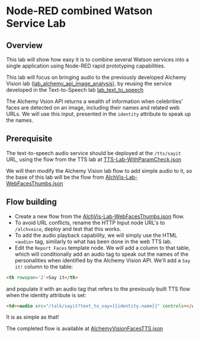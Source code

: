 # Node-RED combined Watson Service Lab
## Overview
This lab will show how easy it is to combine several Watson services into a single application using Node-RED rapid prototyping capabilities.  

This lab will focus on bringing audio to the previously developed Alchemy Vision lab ([lab_alchemy_api_image_analysis](..\..\watson_services_labs\alchemy_api_image_analysis\lab_alchemy_api_image_analysis.md)), by reusing the service developed in the Text-to-Speech lab [lab_text_to_speech](..\..\watson_services_labs\text_to_speech\lab_text_to_speech.md)

The Alchemy Vsion API returns a wealth of information when celebrities' faces are detected on an image, including their names and related web URLs. We will use this input, presented in the `identity` attribute to speak up the names.

## Prerequisite
The text-to-speech audio service should be deployed at the `/tts/sayit` URL, using the flow from the TTS lab at [TTS-Lab-WithParamCheck.json](..\..\watson_services_labs\text_to_speech\TTS-Lab-WithParamCheck.json)

We will then modify the Alchemy Vision lab flow to add simple audio to it, so the base of this lab will be the flow from [AlchVis-Lab-WebFacesThumbs.json](..\..\watson_services_labs\alchemy_api_image_analysis\AlchVis-Lab-WebFacesThumbs.json)

## Flow building
 - Create a new flow from the [AlchVis-Lab-WebFacesThumbs.json](..\..\watson_services_labs\alchemy_api_image_analysis\AlchVis-Lab-WebFacesThumbs.json) flow.
 - To avoid URL conflicts, rename the HTTP Input node URL's to `/alchvoice`, deploy and test that this works.
 - To add the audio playback capability, we will simply use the HTML `<audio>` tag, similarly to what has been done in the web TTS lab.
 - Edit the `Report Faces` template node. We will add a column to that table, which will conditionally add an audio tag to speak out the names of the personalities when identified by the Alchemy Vision API.  We'll add a `Say it!` column to the table:
 ```HTML
 <th rowspan='2'>Say it</th>
```
and populate it with an audio tag that refers to the previously built TTS flow when the identity attribute is set:
```HTML
<td><audio src="/talk/sayit?text_to_say={{identity.name}}" controls></audio></td>
```
It is as simple as that!

The completed flow is available at [AlchemyVisionFacesTTS.json](AlchemyVisionFacesTTS.json)